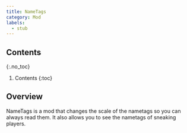 ```yaml
---
title: NameTags
category: Mod
labels:
  - stub
---
```

## Contents
{:.no_toc}
1. Contents
{:toc}

## Overview
NameTags is a mod that changes the scale of the nametags so you can always read them. It also allows you to see the nametags of sneaking players.
